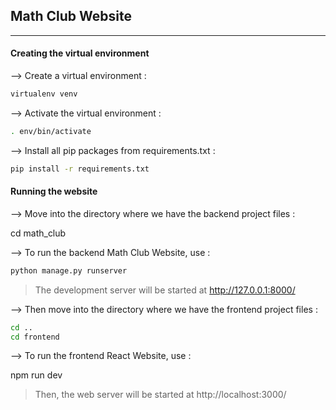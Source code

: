 ## Math Club Website

---

#### Creating the virtual environment

--> Create a virtual environment :

```bash
virtualenv venv
```

--> Activate the virtual environment :

```bash
. env/bin/activate
```

--> Install all pip packages from requirements.txt :

```bash
pip install -r requirements.txt
```

#### Running the website

--> Move into the directory where we have the backend project files :

cd math_club

--> To run the backend Math Club Website, use :

```bash
python manage.py runserver
```

> The development server will be started at http://127.0.0.1:8000/

--> Then move into the directory where we have the frontend project files :

```bash
cd ..
cd frontend
```

--> To run the frontend React Website, use :

npm run dev

> Then, the web server will be started at http://localhost:3000/
